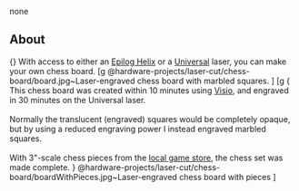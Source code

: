 none
## About
{} With access to either an <a href="https://www.epiloglaser.com/products/legend-laser-series.htm">Epilog Helix</a> or a <a href="http://www.ulsinc.com/products/">Universal</a> laser, you can make your own chess board.
[g
 @hardware-projects/laser-cut/chess-board/board.jpg~Laser-engraved chess board with marbled squares.
]
[g
{
This chess board was created within 10 minutes using
<a href="http://en.wikipedia.org/wiki/Microsoft_Visio">Visio</a>,
and engraved in 30 minutes on the Universal laser.
<br /><br/>
Normally the translucent (engraved) squares would be completely opaque,
but by using a reduced engraving power I instead engraved marbled squares.
<br /><br/>
With 3"-scale chess pieces from the
<a href="http://www.unclesgames.com/">local game store</a>,
the chess set was made complete.
}
@hardware-projects/laser-cut/chess-board/boardWithPieces.jpg~Laser-engraved chess board with pieces
]
